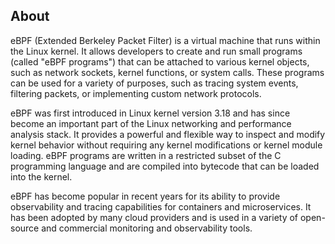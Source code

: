 ## About

eBPF (Extended Berkeley Packet Filter) is a virtual machine that runs within the Linux kernel. It allows developers to create and run small programs (called "eBPF programs") that can be attached to various kernel objects, such as network sockets, kernel functions, or system calls. These programs can be used for a variety of purposes, such as tracing system events, filtering packets, or implementing custom network protocols.

eBPF was first introduced in Linux kernel version 3.18 and has since become an important part of the Linux networking and performance analysis stack. It provides a powerful and flexible way to inspect and modify kernel behavior without requiring any kernel modifications or kernel module loading. eBPF programs are written in a restricted subset of the C programming language and are compiled into bytecode that can be loaded into the kernel.

eBPF has become popular in recent years for its ability to provide observability and tracing capabilities for containers and microservices. It has been adopted by many cloud providers and is used in a variety of open-source and commercial monitoring and observability tools.

